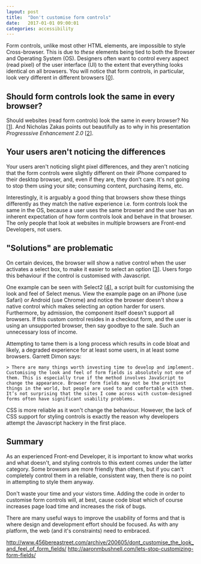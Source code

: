```yaml
---
layout: post
title:  "Don't customise form controls"
date:   2017-01-01 09:00:01
categories: accessibility
---
```


Form controls, unlike most other HTML elements, are impossible to style Cross-browser. This is due to *these* elements being tied to both the Browser and Operating System (OS). Designers often want to control every aspect (read pixel) of the user interface (UI) to the extent that everything looks identical on all browsers. You will notice that form controls, in particular, look very different in different browsers [[0](#ref0)].

## Should form controls look the same in every browser?

Should websites (read form controls) look the same in every browser? No [[1](#ref1)]. And Nicholas Zakas points out beautifully as to why in his presentation *Progresssive Enhancement 2.0* [[2](#ref2)].

## Your users aren't noticing the differences

Your users aren't noticing slight pixel differences, and they aren't noticing that the form controls were slightly different on their iPhone compared to their desktop browser, and, even if they are, they don't care. It's not going to stop them using your site; consuming content, purchasing items, etc.

Interestingly, it is arguably a good thing that browsers show these things differently as they match the native experience i.e. form controls look the same in the OS, because a user uses the same browser and the user has an inherent expectation of how form controls look and behave in that browser. The only people that look at websites in multiple browsers are Front-end Developers, not users.

## "Solutions" are problematic

On certain devices, the browser will show a native control when the user activates a select box, to make it easier to select an option [[3](#ref3)]. Users forgo this behaviour if the control is customised with Javascript.

One example can be seen with Select2 [[4](#ref4)], a script built for customising the look and feel of Select menus. View the example page on an iPhone (use Safari) or Android (use Chrome) and notice the browser doesn't show a native control which makes selecting an option harder for users. Furthermore, by admission, the component itself doesn't support all browsers. If this custom control resides in a checkout form, and the user is using an unsupported browser, then say goodbye to the sale. Such an unnecessary loss of income.

Attempting to tame them is a long process which results in code bloat and likely, a degraded experience for at least some users, in at least some browsers. Garrett Dimon says:

	> There are many things worth investing time to develop and implement. Customising the look and feel of form fields is absolutely not one of them. This is especially true if the method involves JavaScript to change the appearance. Browser form fields may not be the prettiest things in the world, but people are used to and comfortable with them. It’s not surprising that the sites I come across with custom-designed forms often have significant usability problems.

CSS is more reliable as it won't change the behaviour. However, the lack of CSS support for styling controls is exactly the reason why developers attempt the Javascript hackery in the first place.

## Summary

As an experienced Front-end Developer, it is important to know what works and what doesn't, and styling controls to this extent comes under the latter category. Some browsers are more friendly than others, but if you can't completely control them in a reliable, consistent way, then there is no point in attempting to style them anyway.

Don't waste your time and your vistors time. Adding the code in order to customise form controls will, at best, cause code bloat which of course increases page load time and increases the risk of bugs.

There are many useful ways to improve the usability of forms and that is where design and development effort should be focused. As with any platform, the web (and it's constraints) need to embraced.

[0]: http://www.456bereastreet.com/archive/200410/styling_even_more_form_controls/
[1]: http://dowebsitesneedtolookexactlythesameineverybrowser.com/
[2]: https://www.youtube.com/watch?v=hdTxeR90_1E
[3]: http://www.smashingmagazine.com/2010/03/11/forms-on-mobile-devices-modern-solutions/
[4]: http://ivaynberg.github.io/select2/

http://www.456bereastreet.com/archive/200605/dont_customise_the_look_and_feel_of_form_fields/
http://aaronmbushnell.com/lets-stop-customizing-form-fields/